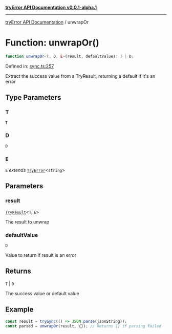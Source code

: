 [**tryError API Documentation v0.0.1-alpha.1**](../index.md)

***

[tryError API Documentation](../index.md) / unwrapOr

# Function: unwrapOr()

```ts
function unwrapOr<T, D, E>(result, defaultValue): T | D;
```

Defined in: [sync.ts:257](https://github.com/oconnorjohnson/tryError/blob/e3ae0308069a4fba073f4543d527ad76373db795/src/sync.ts#L257)

Extract the success value from a TryResult, returning a default if it's an error

## Type Parameters

### T

`T`

### D

`D`

### E

`E` *extends* [`TryError`](../interfaces/TryError.md)\<`string`\>

## Parameters

### result

[`TryResult`](../type-aliases/TryResult.md)\<`T`, `E`\>

The result to unwrap

### defaultValue

`D`

Value to return if result is an error

## Returns

`T` \| `D`

The success value or default value

## Example

```typescript
const result = trySync(() => JSON.parse(jsonString));
const parsed = unwrapOr(result, {}); // Returns {} if parsing failed
```
